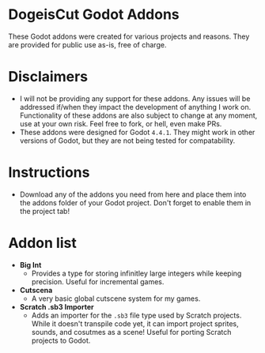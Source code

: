 # DogeisCut Godot Addons
These Godot addons were created for various projects and reasons. They are provided for public use as-is, free of charge.
# Disclaimers
- I will not be providing any support for these addons. Any issues will be addressed if/when they impact the development of anything I work on. Functionality of these addons are also subject to change at any moment, use at your own risk. Feel free to fork, or hell, even make PRs.
- These addons were designed for Godot `4.4.1`. They might work in other versions of Godot, but they are not being tested for compatability.
# Instructions
- Download any of the addons you need from here and place them into the addons folder of your Godot project. Don't forget to enable them in the project tab!
# Addon list
- **Big Int**
  - Provides a type for storing infinitley large integers while keeping precision. Useful for incremental games.
- **Cutscena**
  - A very basic global cutscene system for my games.
- **Scratch .sb3 Importer**
  - Adds an importer for the `.sb3` file type used by Scratch projects. While it doesn't transpile code yet, it can import project sprites, sounds, and cosutmes as a scene! Useful for porting Scratch projects to Godot.

